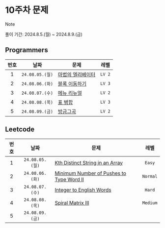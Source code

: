 # 10주차 문제

> [!NOTE]
> 풀이 기간: 2024.8.5.(월) ~ 2024.8.9.(금)

## Programmers

| 번호  |      날짜       | 문제                                                                                  |  레벨  |
| :---: | :-------------: | ------------------------------------------------------------------------------------- | :----: |
|   1   | `24.08.05.(월)` | [마법의 엘리베이터](https://school.programmers.co.kr/learn/courses/30/lessons/148653) | `LV 2` |
|   2   | `24.08.06.(화)` | [블록 이동하기](https://school.programmers.co.kr/learn/courses/30/lessons/60063)      | `LV 3` |
|   3   | `24.08.07.(수)` | [메뉴 리뉴얼](https://school.programmers.co.kr/learn/courses/30/lessons/72411)        | `LV 2` |
|   4   | `24.08.08.(목)` | [표 병합](https://school.programmers.co.kr/learn/courses/30/lessons/150366)           | `LV 3` |
|   5   | `24.08.09.(금)` | [방금그곡](https://school.programmers.co.kr/learn/courses/30/lessons/17683)           | `LV 2` |

## Leetcode

| 번호  |      날짜       | 문제                                                                                                                                                                    |   레벨   |
| :---: | :-------------: | ----------------------------------------------------------------------------------------------------------------------------------------------------------------------- | :------: |
|   1   | `24.08.05.(월)` | [Kth Distinct String in an Array](https://leetcode.com/problems/kth-distinct-string-in-an-array/description/?envType=daily-question&envId=2024-08-05)                   |  `Easy`  |
|   2   | `24.08.06.(화)` | [Minimum Number of Pushes to Type Word II](https://leetcode.com/problems/minimum-number-of-pushes-to-type-word-ii/description/?envType=daily-question&envId=2024-08-06) | `Normal` |
|   3   | `24.08.07.(수)` | [Integer to English Words](https://leetcode.com/problems/integer-to-english-words/description/?envType=daily-question&envId=2024-08-07)                                 |  `Hard`  |
|   4   | `24.08.08.(목)` | [Spiral Matrix III](https://leetcode.com/problems/spiral-matrix-iii/description/?envType=daily-question&envId=2024-08-08)                                               | `Medium` |
|   5   | `24.08.09.(금)` |                                                                                                                                                                         |          |
